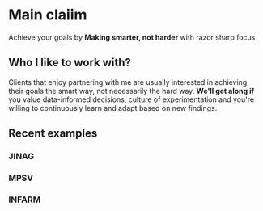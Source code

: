 # Main claiim
Achieve your goals by
**Making smarter, not harder**
with razor sharp focus

## Who I like to work with?
Clients that enjoy partnering with me are usually interested in achieving their goals the smart way, not necessarily the hard way. **We'll get along if** you value data-informed decisions, culture of experimentation and you're willing to continuously learn and adapt based on new findings.

## Recent examples
### JINAG
### MPSV
### INFARM